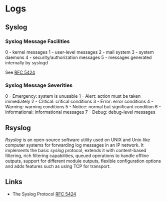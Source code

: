 # Logs

## Syslog

### Syslog Message Facilities

0 - kernel messages
1 - user-level messages
2 - mail system
3 - system daemons
4 - security/authorization messages
5 - messages generated internally by syslogd

See [RFC 5424](https://datatracker.ietf.org/doc/html/rfc5424#section-6.2.1)

### Syslog Message Severities

0 - Emergency: system is unusable
1 - Alert: action must be taken immediately
2 - Critical: critical conditions
3 - Error: error conditions
4 - Warning: warning conditions
5 - Notice: normal but significant condition
6 - Informational: informational messages
7 - Debug: debug-level messages

## Rsyslog

*Rsyslog* is an open-source software utility used on UNIX and Unix-like computer systems for forwarding log messages in an IP network. 
It implements the basic *syslog* protocol, extends it with content-based filtering, rich filtering capabilities, queued operations to handle offline outputs, support for different module outputs, flexible configuration options and adds features such as using TCP for transport.

## Links

- The Syslog Protocol [RFC 5424](https://datatracker.ietf.org/doc/html/rfc5424)
